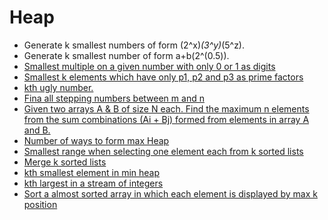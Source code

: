 # Heap

 - Generate k smallest numbers of form (2^x)*(3^y)*(5^z).
 - Generate k smallest number of form  a+b(2^(0.5)).
 - [Smallest multiple on a given number with only 0 or 1 as digits](https://www.interviewbit.com/problems/smallest-multiple-with-0-and-1/)
 - [Smallest k elements which have only p1, p2 and p3 as prime factors](https://www.interviewbit.com/problems/smallest-sequence-with-given-primes/)
 - [kth ugly number.](https://www.geeksforgeeks.org/ugly-numbers/)
 - [Fina all stepping numbers between m and n](https://www.interviewbit.com/problems/stepping-numbers/)
 - [Given two arrays A & B of size N each.
Find the maximum n elements from the sum combinations (Ai + Bj) formed from elements in array A and B.](https://www.interviewbit.com/problems/n-max-pair-combinations/)
 - [Number of ways to form max Heap](https://www.interviewbit.com/problems/ways-to-form-max-heap/)
 - [Smallest range when selecting one element each from k sorted lists](https://www.geeksforgeeks.org/find-smallest-range-containing-elements-from-k-lists/)
 - [Merge k sorted lists](https://www.geeksforgeeks.org/merge-k-sorted-linked-lists-set-2-using-min-heap/)
 - [kth smallest element in min heap](https://github.com/rishabh1911/Coding-Practice/blob/master/src/main/java/advance/data/structure/Heap/Kth_Largest_in_Heap.java)
 - [kth largest in a stream of integers](https://www.geeksforgeeks.org/kth-largest-element-in-a-stream/)
 - [Sort a almost sorted array in which each element is displayed by max k position](https://www.geeksforgeeks.org/nearly-sorted-algorithm/)

